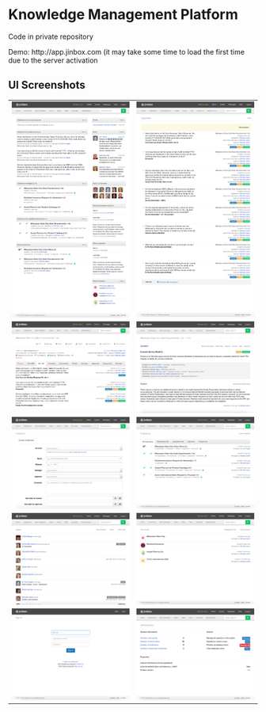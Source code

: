 <h1>Knowledge Management Platform</h1>

<p>Code in private repository</p>

<p>Demo: http://app.jinbox.com (it may take some time to load the first time due to the server activation</p>

<h2>UI Screenshots</h2>
<table>
  <tr>
    <td valign="top"><img src="dashboard.png" alt="Jinbox Dashboard Screen"></td>
    <td v><img src="questions.png" alt="Jinbox Questions Screen"></td>
  </tr>
   <tr>
    <td valign="top"><img src="collection.png" alt="Jinbox New Collection Screen"></td>
    <td valign="top"><img src="question.png" alt="Jinbox Question Screen"></td>
  </tr>
  <tr>
    <td valign="top"><img src="new_collection.png" alt="Jinbox Accounts Screen"></td>
    <td valign="top"><img src="collections.png" alt="Jinbox Users Screen"></td>
  </tr>
  <tr>
    <td valign="top"><img src="users.png" alt="Jinbox Collections Screen"></td>
    <td valign="top"><img src="accounts.png" alt="Jinbox Collection Screen"></td>
  </tr>
  <tr>
    <td valign="top"><img src="login.png" alt="Jinbox Login Screen"></td>
    <td valign="top"><img src="admin.png" alt="Jinbox Admin Screen"></td>
  </tr>
</table>









